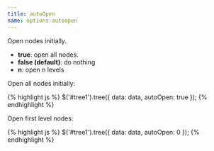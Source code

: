 ```yaml
---
title: autoOpen
name: options-autoopen
---
```


Open nodes initially.

-   **true**: open all nodes.
-   **false (default)**: do nothing
-   **n**: open n levels

Open all nodes initially:

{% highlight js %}
$('#tree1').tree({
data: data,
autoOpen: true
});
{% endhighlight %}

Open first level nodes:

{% highlight js %}
$('#tree1').tree({
data: data,
autoOpen: 0
});
{% endhighlight %}
